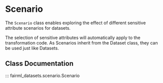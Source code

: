 # Scenario

The `Scenario` class enables exploring the effect of different sensitive attribute scenarios for datasets.

The selection of sensitive attributes will automatically apply to the transformation code. As Scenarios inherit from the Dataset class, they can be used just like Datasets.

## Class Documentation

::: fairml_datasets.scenario.Scenario
